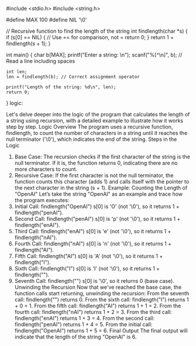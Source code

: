 #include <stdio.h>
#include <string.h>

#define MAX 100
#define NIL '\0'

// Recursive function to find the length of the string
int findlength(char *s) {
    if (s[0] == NIL) { // Use == for comparison, not =
        return 0;
    }
    return 1 + findlength(s + 1);
}

int main() {
    char b[MAX];
    printf("Enter a string: \n");
    scanf("%[^\n]", b); // Read a line including spaces

    int len;
    len = findlength(b); // Correct assignment operator

    printf("Length of the string: %d\n", len);
    return 0;
}
logic:

Let's delve deeper into the logic of the program that calculates the length of a string using recursion, with a detailed example to illustrate how it works step by step.
Logic Overview
The program uses a recursive function, findlength, to count the number of characters in a string until it reaches the null terminator ('\0'), which indicates the end of the string.
Steps in the Logic
1. Base Case:
The recursion checks if the first character of the string is the null terminator.
If it is, the function returns 0, indicating there are no more characters to count.
2. Recursive Case:
If the first character is not the null terminator, the function counts this character (adds 1) and calls itself with the pointer to the next character in the string (s + 1).
Example: Counting the Length of "OpenAI"
Let’s take the string "OpenAI" as an example and trace how the program executes:
1. Initial Call:
findlength("OpenAI")
s[0] is 'O' (not '\0'), so it returns 1 + findlength("penAI").
2. Second Call:
findlength("penAI")
s[0] is 'p' (not '\0'), so it returns 1 + findlength("enAI").
3. Third Call:
findlength("enAI")
s[0] is 'e' (not '\0'), so it returns 1 + findlength("nAI").
4. Fourth Call:
findlength("nAI")
s[0] is 'n' (not '\0'), so it returns 1 + findlength("AI").
5. Fifth Call:
findlength("AI")
s[0] is 'A' (not '\0'), so it returns 1 + findlength("I").
6. Sixth Call:
findlength("I")
s[0] is 'I' (not '\0'), so it returns 1 + findlength("").
7. Seventh Call:
findlength("")
s[0] is '\0', so it returns 0 (base case).
Unwinding the Recursion
Now that we've reached the base case, the function calls start returning, unwinding the recursion:
From the seventh call: findlength("") returns 0.
From the sixth call: findlength("I") returns 1 + 0 = 1.
From the fifth call: findlength("AI") returns 1 + 1 = 2.
From the fourth call: findlength("nAI") returns 1 + 2 = 3.
From the third call: findlength("enAI") returns 1 + 3 = 4.
From the second call: findlength("penAI") returns 1 + 4 = 5.
From the initial call: findlength("OpenAI") returns 1 + 5 = 6.
Final Output
The final output will indicate that the length of the string "OpenAI" is 6.
